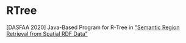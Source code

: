 # RTree
[DASFAA 2020] Java-Based Program for R-Tree in ["Semantic Region Retrieval from Spatial RDF Data"](https://link.springer.com/chapter/10.1007/978-3-030-59416-9_25)
